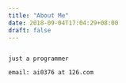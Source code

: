 ```yaml
---
title: "About Me"
date: 2018-09-04T17:04:29+08:00
draft: false
---
```


```

just a programmer

email: ai0376 at 126.com
```